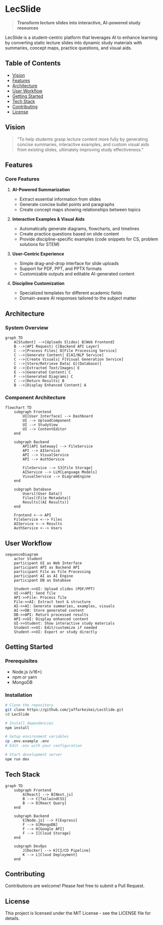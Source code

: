 # LecSlide

> **Transform lecture slides into interactive, AI-powered study resources**

LecSlide is a student-centric platform that leverages AI to enhance learning by converting static lecture slides into dynamic study materials with summaries, concept maps, practice questions, and visual aids.

## Table of Contents
- [Vision](#vision)
- [Features](#features)
- [Architecture](#architecture)
- [User Workflow](#user-workflow)
- [Getting Started](#getting-started)
- [Tech Stack](#tech-stack)
- [Contributing](#contributing)
- [License](#license)

## Vision

> "To help students grasp lecture content more fully by generating concise summaries, interactive examples, and custom visual aids from existing slides, ultimately improving study effectiveness."

## Features

### Core Features

1. **AI-Powered Summarization**
   - Extract essential information from slides
   - Generate concise bullet points and paragraphs
   - Create concept maps showing relationships between topics

2. **Interactive Examples & Visual Aids**
   - Automatically generate diagrams, flowcharts, and timelines
   - Create practice questions based on slide content
   - Provide discipline-specific examples (code snippets for CS, problem solutions for STEM)

3. **User-Centric Experience**
   - Simple drag-and-drop interface for slide uploads
   - Support for PDF, PPT, and PPTX formats
   - Customizable outputs and editable AI-generated content

4. **Discipline Customization**
   - Specialized templates for different academic fields
   - Domain-aware AI responses tailored to the subject matter

## Architecture

### System Overview

```mermaid
graph TD
    A[Student] -->|Uploads Slides| B[Web Frontend]
    B -->|API Request| C[Backend API Layer]
    C -->|Process Files| D[File Processing Service]
    C -->|Generate Content| E[AI/NLP Service]
    C -->|Create Visuals| F[Visual Generation Service]
    C -->|Store/Retrieve Data| G[(Database)]
    D -->|Extracted Text/Images| E
    E -->|Generated Content| C
    F -->|Generated Diagrams| C
    C -->|Return Results| B
    B -->|Display Enhanced Content| A
```

### Component Architecture

```mermaid
flowchart TD
    subgraph Frontend
        UI[User Interface] --> Dashboard
        UI --> UploadComponent
        UI --> StudyView
        UI --> ContentEditor
    end

    subgraph Backend
        API[API Gateway] --> FileService
        API --> AIService
        API --> VisualService
        API --> AuthService
        
        FileService --> S3[File Storage]
        AIService --> LLM[Language Models]
        VisualService --> DiagramEngine
    end

    subgraph Database
        Users[(User Data)]
        Files[(File Metadata)]
        Results[(AI Results)]
    end

    Frontend <--> API
    FileService <--> Files
    AIService <--> Results
    AuthService <--> Users
```

## User Workflow

```mermaid
sequenceDiagram
    actor Student
    participant UI as Web Interface
    participant API as Backend API
    participant File as File Processing
    participant AI as AI Engine
    participant DB as Database

    Student->>UI: Upload slides (PDF/PPT)
    UI->>API: Send file
    API->>File: Process file
    File->>AI: Extract text & structure
    AI->>AI: Generate summaries, examples, visuals
    AI->>DB: Store generated content
    DB->>API: Return processed results
    API->>UI: Display enhanced content
    UI->>Student: Show interactive study materials
    Student->>UI: Edit/customize if needed
    Student->>UI: Export or study directly
```

## Getting Started

### Prerequisites
- Node.js (v16+)
- npm or yarn
- MongoDB

### Installation

```bash
# Clone the repository
git clone https://github.com/jaffarkeikei/LecSlide.git
cd LecSlide

# Install dependencies
npm install

# Setup environment variables
cp .env.example .env
# Edit .env with your configuration

# Start development server
npm run dev

```

## Tech Stack

```mermaid
graph TD
    subgraph Frontend
        A[React] --> B[Next.js]
        B --> C[TailwindCSS]
        B --> D[React Query]
    end
    
    subgraph Backend
        E[Node.js] --> F[Express]
        F --> G[MongoDB]
        F --> H[Google API]
        F --> I[Cloud Storage]
    end
    
    subgraph DevOps
        J[Docker] --> K[CI/CD Pipeline]
        K --> L[Cloud Deployment]
    end
```

## Contributing

Contributions are welcome! Please feel free to submit a Pull Request.

## License

This project is licensed under the MIT License - see the LICENSE file for details. 